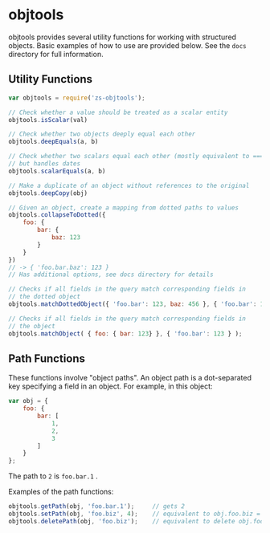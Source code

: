 # objtools

objtools provides several utility functions for working with structured objects.  Basic
examples of how to use are provided below.  See the `docs` directory for full information.

## Utility Functions

```javascript
var objtools = require('zs-objtools');

// Check whether a value should be treated as a scalar entity
objtools.isScalar(val)

// Check whether two objects deeply equal each other
objtools.deepEquals(a, b)

// Check whether two scalars equal each other (mostly equivalent to ===)
// but handles dates
objtools.scalarEquals(a, b)

// Make a duplicate of an object without references to the original
objtools.deepCopy(obj)

// Given an object, create a mapping from dotted paths to values
objtools.collapseToDotted({
	foo: {
		bar: {
			baz: 123
		}
	}
})
// -> { 'foo.bar.baz': 123 }
// Has additional options, see docs directory for details

// Checks if all fields in the query match corresponding fields in
// the dotted object
objtools.matchDottedObject({ 'foo.bar': 123, baz: 456 }, { 'foo.bar': 123 } )

// Checks if all fields in the query match corresponding fields in
// the object
objtools.matchObject( { foo: { bar: 123} }, { 'foo.bar': 123 } );
```

## Path Functions

These functions involve "object paths".  An object path is a dot-separated key specifying a field
in an object.  For example, in this object:

```javascript
var obj = {
	foo: {
		bar: [
			1,
			2,
			3
		]
	}
};
```

The path to `2` is `foo.bar.1` .

Examples of the path functions:

```javascript
objtools.getPath(obj, 'foo.bar.1');		// gets 2
objtools.setPath(obj, 'foo.biz', 4);	// equivalent to obj.foo.biz = 4
objtools.deletePath(obj, 'foo.biz');	// equivalent to delete obj.foo.biz
```
